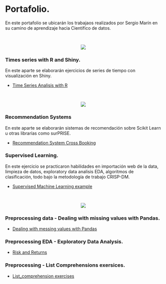 # Portafolio.

En este portafolio se ubicarán los trabajaos realizados por Sergio Marín en su camino de aprendizaje hacia Cientifico de datos.

<br/>
<p align="center">
  <img src="https://i.imgur.com/MUuv4l5.jpg">
<br/>
  
### Times series with R and Shiny.

</p>

En este aparte se elaborarán ejercicios de series de tiempo con visualización en Shiny.

 - [Time Series Analisis with R](https://github.com/samp891216/Portafolio-SERGIO-MARIN/blob/master/Time%20Series/App%20V2%20-%2028092017.R)

<br/>
<p align="center">
  <img src="https://raw.githubusercontent.com/donnemartin/data-science-ipython-notebooks/master/images/scikitlearn.png">
<br/>
  
  ### Recommendation Systems
  
  </P>
  
  En este aparte se elaborarán sistemas de recomendación sobre Scikit Learn u otras librarías como surPRISE.
  
 - [Recommendation System Cross Booking](https://github.com/samp891216/Portafolio-SERGIO-MARIN/blob/master/Recommendation%20systems/Recomendation_system_CrossBooking.ipynb)
 
 ### Supervised Learning.
 
 En este ejercicio se practicaron habilidades en importación web de la data, limpieza de datos, exploratory data analisis EDA, algoritmos de clasificación, todo bajo la metodología de trabajo CRISP-DM.
 
 - [Supervised Machine Learning example](https://github.com/samp891216/Portafolio-SERGIO-MARIN/blob/master/Supervised%20Machine%20Learning/ScikitLearn/ML%20White%20Wine-UNAL.ipynb)

<br/>
<p align="center">
  <img src="https://raw.githubusercontent.com/donnemartin/data-science-ipython-notebooks/master/images/pandas.png">
<br/>

### Preprocessing data  - Dealing with missing values with Pandas.

- [Dealing with messing values with Pandas](https://github.com/samp891216/Portafolio-SERGIO-MARIN/blob/master/Preprocessing/Missing%20values.ipynb)

### Preprocessing EDA - Exploratory Data Analysis.

- [Risk and Returns](https://github.com/samp891216/Portafolio-SERGIO-MARIN/blob/master/EDA/Risk%20and%20returns.ipynb)

### Preprocessing - List Comprehensions exersices.

- [List_comprehension exercises](https://github.com/samp891216/Portafolio-SERGIO-MARIN/blob/master/Preprocessing/List_comprehensions.ipynb)
